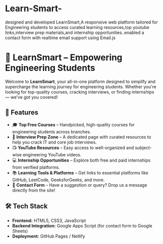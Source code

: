 # Learn-Smart-
 designed and developed LearnSmart,A responsive web platform tailored for Engineering  students to access curated learning resources,top youtube links,interview prep  materials,and internship opportunities..enabled a contact form with realtime email support using Email.js
 # 🚀 LearnSmart – Empowering Engineering Students

Welcome to **LearnSmart**, your all-in-one platform designed to simplify and supercharge the learning journey for engineering students. Whether you're looking for top-quality courses, cracking interviews, or finding internships — we've got you covered!

## 🌟 Features

- 🎓 **Top Free Courses** – Handpicked, high-quality courses for engineering students across branches.
- 💼 **Interview Prep Zone** – A dedicated page with curated resources to help you crack IT and core job interviews.
- 📺 **YouTube Resources** – Easy access to well-organized and subject-wise engineering YouTube videos.
- 💻 **Internship Opportunities** – Explore both free and paid internships from verified platforms.
- 📚 **Learning Tools & Platforms** – Get links to essential platforms like GitHub, LeetCode, GeeksforGeeks, and more.
- 💬 **Contact Form** – Have a suggestion or query? Drop us a message directly from the site!

## 🛠️ Tech Stack

- **Frontend:** HTML5, CSS3, JavaScript
- **Backend Integration:** Google Apps Script (for contact form to Google Sheets)
- **Deployment:** GitHub Pages / Netlify



